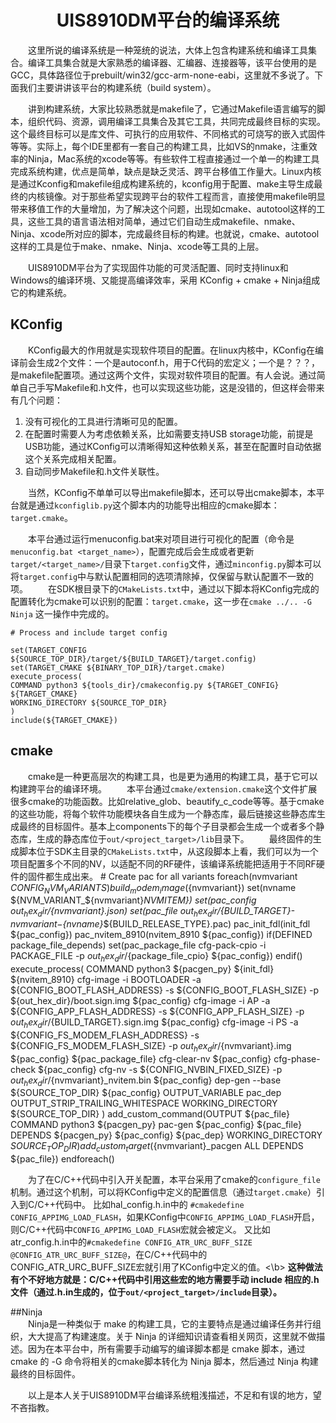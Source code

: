 # <center>UIS8910DM平台的编译系统</center>


&emsp;&emsp;这里所说的编译系统是一种笼统的说法，大体上包含构建系统和编译工具集合。编译工具集合就是大家熟悉的编译器、汇编器、连接器等，该平台使用的是GCC，具体路径位于prebuilt/win32/gcc-arm-none-eabi，这里就不多说了。下面我们主要讲讲该平台的构建系统（build system）。

&emsp;&emsp;讲到构建系统，大家比较熟悉就是makefile了，它通过Makefile语言编写的脚本，组织代码、资源，调用编译工具集合及其它工具，共同完成最终目标的实现。这个最终目标可以是库文件、可执行的应用软件、不同格式的可烧写的嵌入式固件等等。实际上，每个IDE里都有一套自己的构建工具，比如VS的nmake，注重效率的Ninja，Mac系统的xcode等等。有些软件工程直接通过一个单一的构建工具完成系统构建，优点是简单，缺点是缺乏灵活、跨平台移值工作量大。Linux内核是通过Kconfig和makefile组成构建系统的，kconfig用于配置、make主导生成最终的内核镜像。对于那些希望实现跨平台的软件工程而言，直接使用makefile明显带来移值工作的大量增加，为了解决这个问题，出现如cmake、autotool这样的工具，这些工具的语言语法相对简单，通过它们自动生成makefile、nmake、Ninja、xcode所对应的脚本，完成最终目标的构建。也就说，cmake、autotool这样的工具是位于make、nmake、Ninja、xcode等工具的上层。

&emsp;&emsp;UIS8910DM平台为了实现固件功能的可灵活配置、同时支持linux和Windows的编译环境、又能提高编译效率，采用 KConfig + cmake + Ninja组成它的构建系统。


## KConfig
&emsp;&emsp;KConfig最大的作用就是实现软件项目的配置。在linux内核中，KConfig在编译前会生成2个文件：一个是autoconf.h，用于C代码的宏定义；一个是？？？，是makefile配置项。通过这两个文件，实现对软件项目的配置。有人会说。通过简单自己手写Makefile和.h文件，也可以实现这些功能，这是没错的，但这样会带来有几个问题：

1. 没有可视化的工具进行清晰可见的配置。  
2. 在配置时需要人为考虑依赖关系，比如需要支持USB storage功能，前提是USB功能，通过KConfig可以清晰得知这种依赖关系，甚至在配置时自动依据这个关系完成相关配置。  
3. 自动同步Makefile和.h文件关联性。

&emsp;&emsp;当然，KConfig不单单可以导出makefile脚本，还可以导出cmake脚本，本平台就是通过`kconfiglib.py`这个脚本内的功能导出相应的cmake脚本：`target.cmake`。

&emsp;&emsp;本平台通过运行menuconfig.bat来对项目进行可视化的配置（命令是 `menuconfig.bat <target_name>`），配置完成后会生成或者更新`target/<target_name>/`目录下`target.config`文件，通过`minconfig.py`脚本可以将`target.config`中与默认配置相同的选项清除掉，仅保留与默认配置不一致的项。
&emsp;&emsp;在SDK根目录下的`CMakeLists.txt`中，通过以下脚本将KConfig完成的配置转化为cmake可以识别的配置：`target.cmake`，这一步在`cmake ../.. -G Ninja` 这一操作中完成的。
	
 	# Process and include target config
	
	set(TARGET_CONFIG ${SOURCE_TOP_DIR}/target/${BUILD_TARGET}/target.config)
	set(TARGET_CMAKE ${BINARY_TOP_DIR}/target.cmake)
	execute_process(
    COMMAND python3 ${tools_dir}/cmakeconfig.py ${TARGET_CONFIG} ${TARGET_CMAKE}
    WORKING_DIRECTORY ${SOURCE_TOP_DIR}
	)
	include(${TARGET_CMAKE})

## cmake
&emsp;&emsp;cmake是一种更高层次的构建工具，也是更为通用的构建工具，基于它可以构建跨平台的编译环境。
&emsp;&emsp;本平台通过`cmake/extension.cmake`这个文件扩展很多cmake的功能函数。比如relative_glob、beautify_c_code等等。基于cmake的这些功能，将每个软件功能模块各自生成为一个静态库，最后链接这些静态库生成最终的目标固件。基本上components下的每个子目录都会生成一个或者多个静态库，生成的静态库位于`out/<project_target>/lib`目录下。
&emsp;&emsp;最终固件的生成脚本位于SDK主目录的`CMakeLists.txt`中，从这段脚本上看，我们可以为一个项目配置多个不同的NV，以适配不同的RF硬件，该编译系统能把适用于不同RF硬件的固件都生成出来。
    # Create pac for all variants
    foreach(nvmvariant ${CONFIG_NVM_VARIANTS}) build_modem_image(${nvmvariant})
        set(nvname ${NVM_VARIANT_${nvmvariant}_NVMITEM})
        set(pac_config ${out_hex_dir}/${nvmvariant}.json)
        set(pac_file ${out_hex_dir}/${BUILD_TARGET}-${nvmvariant}-${nvname}_${BUILD_RELEASE_TYPE}.pac) pac_init_fdl(init_fdl ${pac_config})
        pac_nvitem_8910(nvitem_8910 ${pac_config})
        if(DEFINED package_file_depends) 
			set(pac_package_file cfg-pack-cpio -i PACKAGE_FILE -p ${out_hex_dir}/${package_file_cpio} ${pac_config}) 
		endif()
        execute_process(
			COMMAND python3 ${pacgen_py} ${init_fdl} ${nvitem_8910} 
			cfg-image -i BOOTLOADER -a ${CONFIG_BOOT_FLASH_ADDRESS} -s ${CONFIG_BOOT_FLASH_SIZE}
                    -p ${out_hex_dir}/boot.sign.img ${pac_config} 
			cfg-image -i AP -a ${CONFIG_APP_FLASH_ADDRESS} -s ${CONFIG_APP_FLASH_SIZE}
                    -p ${out_hex_dir}/${BUILD_TARGET}.sign.img ${pac_config} 
			cfg-image -i PS -a ${CONFIG_FS_MODEM_FLASH_ADDRESS} -s ${CONFIG_FS_MODEM_FLASH_SIZE}
                    -p ${out_hex_dir}/${nvmvariant}.img ${pac_config} 
			${pac_package_file}
            cfg-clear-nv ${pac_config}
            cfg-phase-check ${pac_config}
            cfg-nv -s ${CONFIG_NVBIN_FIXED_SIZE} -p ${out_hex_dir}/${nvmvariant}_nvitem.bin ${pac_config} 
			dep-gen --base ${SOURCE_TOP_DIR} ${pac_config} 
			OUTPUT_VARIABLE pac_dep
            OUTPUT_STRIP_TRAILING_WHITESPACE
            WORKING_DIRECTORY ${SOURCE_TOP_DIR} 
		)
        add_custom_command(OUTPUT ${pac_file} 
			COMMAND python3 ${pacgen_py} pac-gen ${pac_config} ${pac_file}
            DEPENDS ${pacgen_py} ${pac_config} ${pac_dep} 
			WORKING_DIRECTORY ${SOURCE_TOP_DIR} 
		)
        add_custom_target(${nvmvariant}_pacgen ALL DEPENDS ${pac_file}) 
	endforeach() 

&emsp;&emsp;为了在C/C++代码中引入开关配置，本平台采用了cmake的`configure_file`机制。通过这个机制，可以将KConfig中定义的配置信息（通过`target.cmake`）引入到C/C++代码中。
比如hal_config.h.in中的 `#cmakedefine CONFIG_APPIMG_LOAD_FLASH`，如果KConfig中`CONFIG_APPIMG_LOAD_FLASH`开启，则C/C++代码中`CONFIG_APPIMG_LOAD_FLASH`宏就会被定义。
又比如atr_config.h.in中的`#cmakedefine CONFIG_ATR_URC_BUFF_SIZE @CONFIG_ATR_URC_BUFF_SIZE@`，在C/C++代码中的CONFIG_ATR_URC_BUFF_SIZE宏就引用了KConfig中定义的值。<\b>
**这种做法有个不好地方就是：C/C++代码中引用这些宏的地方需要手动 include 相应的.h文件（通过.h.in生成的，位于`out/<project_target>/include`目录）。**


##Ninja  
&emsp;&emsp;Ninja是一种类似于 make 的构建工具，它的主要特点是通过编译任务并行组织，大大提高了构建速度。关于 Ninja 的详细知识请查看相关网页，这里就不做描述。因为在本平台中，所有需要手动编写的编译脚本都是 cmake 脚本，通过 cmake 的 -G 命令将相关的cmake脚本转化为 Ninja 脚本，然后通过 Ninja 构建最终的目标固件。


&emsp;&emsp;以上是本人关于UIS8910DM平台编译系统粗浅描述，不足和有误的地方，望不吝指教。


